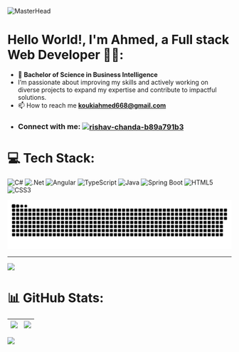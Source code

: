 ![MasterHead](https://user-images.githubusercontent.com/74038190/225813708-98b745f2-7d22-48cf-9150-083f1b00d6c9.gif)

# Hello World!, I'm Ahmed, a Full stack Web Developer 👋🏼:
- 🌟 **Bachelor of Science in Business Intelligence**  
- I’m passionate about improving my skills and actively working on diverse projects to expand my expertise and contribute to impactful solutions.
- 📫 How to reach me **koukiahmed668@gmail.com**
- <h3 align="left">Connect with me: <a href="https://linkedin.com/in/kouki-ahmed" target="blank"><img align="center" src="https://user-images.githubusercontent.com/74038190/235294012-0a55e343-37ad-4b0f-924f-c8431d9d2483.gif" alt="rishav-chanda-b89a791b3" height="50" width="50" /></a>
 </h3>


# 💻 Tech Stack:
![C#](https://img.shields.io/badge/c%23-%23239120.svg?style=for-the-badge&logo=csharp&logoColor=white) ![.Net](https://img.shields.io/badge/.NET-5C2D91?style=for-the-badge&logo=.net&logoColor=white) ![Angular](https://img.shields.io/badge/angular-%23DD0031.svg?style=for-the-badge&logo=angular&logoColor=white) ![TypeScript](https://img.shields.io/badge/typescript-%23007ACC.svg?style=for-the-badge&logo=typescript&logoColor=white) ![Java](https://img.shields.io/badge/java-%23ED8B00.svg?style=for-the-badge&logo=openjdk&logoColor=white) ![Spring Boot](https://img.shields.io/badge/spring%20boot-%236DB33F.svg?style=for-the-badge&logo=spring-boot&logoColor=white) ![HTML5](https://img.shields.io/badge/html5-%23E34F26.svg?style=for-the-badge&logo=html5&logoColor=white) ![CSS3](https://img.shields.io/badge/css3-%231572B6.svg?style=for-the-badge&logo=css3&logoColor=white)  


<picture>
  <source media="(prefers-color-scheme: dark)" srcset="https://raw.githubusercontent.com/koukiahmed668/koukiahmed668/output/github-snake-dark.svg" />
  <source media="(prefers-color-scheme: light)" srcset="https://raw.githubusercontent.com/koukiahmed668/koukiahmed668/output/github-snake.svg" />
  <img alt="github-snake" src="https://raw.githubusercontent.com/koukiahmed668/koukiahmed668/output/github-snake.svg" />
</picture>


<!--- ------------------------------------------------------------------------------------------------------------------------------------------------------ -->
<!--- -- Activity Graph ------------------------------------------------------------------------------------------------------------------------------------ -->
<!--- ------------------------------------------------------------------------------------------------------------------------------------------------------ -->


<br>
<hr>

<img src="https://github-readme-activity-graph.vercel.app/graph?username=koukiahmed668&bg_color=161b22&color=ffffff&line=d5d5d5&point=a76c6c&area=true&hide_border=true&hide_title=true" />




# 📊 GitHub Stats:
| ![](https://github-readme-stats.vercel.app/api?username=koukiahmed668&theme=blue_navy&hide_border=false&include_all_commits=false&count_private=false) | ![](https://github-readme-streak-stats.herokuapp.com/?user=koukiahmed668&theme=blue_navy&hide_border=false) |
| -- | -- |


<img src="https://www.animatedimages.org/data/media/562/animated-line-image-0184.gif" width="1920" />
